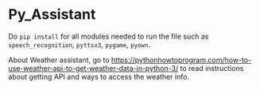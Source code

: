 # Py_Assistant
Do ```pip install``` for all modules needed to run the file such as ```speech_recognition```, ```pyttsx3```, ```pygame```, ```pyown```.

About Weather assistant, go to https://pythonhowtoprogram.com/how-to-use-weather-api-to-get-weather-data-in-python-3/ to read instructions about getting API and ways to access the weather info.
